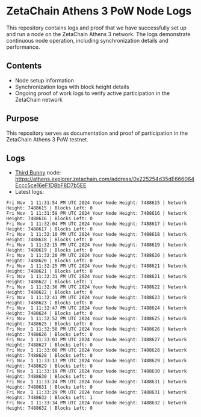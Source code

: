# ZetaChain Athens 3 PoW Node Logs
This repository contains logs and proof that we have successfully set up and run a node on the ZetaChain Athens 3 network. The logs demonstrate continuous node operation, including synchronization details and performance.

## Contents
- Node setup information
- Synchronization logs with block height details
- Ongoing proof of work logs to verify active participation in the ZetaChain network

## Purpose
This repository serves as documentation and proof of participation in the ZetaChain Athens 3 PoW testnet.

## Logs

- [Third Bunny](https://thirdbunny.xyz/) node: https://athens.explorer.zetachain.com/address/0x225254d35dE666064Eccc5ce16eF1D8bF8D7b5EE
- Latest logs:
```
Fri Nov  1 11:31:54 PM UTC 2024 Your Node Height: 7488615 | Network Height: 7488615 | Blocks Left: 0
Fri Nov  1 11:31:59 PM UTC 2024 Your Node Height: 7488616 | Network Height: 7488616 | Blocks Left: 0
Fri Nov  1 11:32:04 PM UTC 2024 Your Node Height: 7488617 | Network Height: 7488617 | Blocks Left: 0
Fri Nov  1 11:32:10 PM UTC 2024 Your Node Height: 7488618 | Network Height: 7488618 | Blocks Left: 0
Fri Nov  1 11:32:15 PM UTC 2024 Your Node Height: 7488619 | Network Height: 7488619 | Blocks Left: 0
Fri Nov  1 11:32:20 PM UTC 2024 Your Node Height: 7488620 | Network Height: 7488620 | Blocks Left: 0
Fri Nov  1 11:32:25 PM UTC 2024 Your Node Height: 7488621 | Network Height: 7488621 | Blocks Left: 0
Fri Nov  1 11:32:31 PM UTC 2024 Your Node Height: 7488621 | Network Height: 7488622 | Blocks Left: 1
Fri Nov  1 11:32:36 PM UTC 2024 Your Node Height: 7488622 | Network Height: 7488622 | Blocks Left: 0
Fri Nov  1 11:32:41 PM UTC 2024 Your Node Height: 7488623 | Network Height: 7488623 | Blocks Left: 0
Fri Nov  1 11:32:47 PM UTC 2024 Your Node Height: 7488624 | Network Height: 7488624 | Blocks Left: 0
Fri Nov  1 11:32:52 PM UTC 2024 Your Node Height: 7488625 | Network Height: 7488625 | Blocks Left: 0
Fri Nov  1 11:32:58 PM UTC 2024 Your Node Height: 7488626 | Network Height: 7488626 | Blocks Left: 0
Fri Nov  1 11:33:03 PM UTC 2024 Your Node Height: 7488627 | Network Height: 7488627 | Blocks Left: 0
Fri Nov  1 11:33:08 PM UTC 2024 Your Node Height: 7488628 | Network Height: 7488628 | Blocks Left: 0
Fri Nov  1 11:33:13 PM UTC 2024 Your Node Height: 7488629 | Network Height: 7488629 | Blocks Left: 0
Fri Nov  1 11:33:19 PM UTC 2024 Your Node Height: 7488630 | Network Height: 7488630 | Blocks Left: 0
Fri Nov  1 11:33:24 PM UTC 2024 Your Node Height: 7488631 | Network Height: 7488631 | Blocks Left: 0
Fri Nov  1 11:33:29 PM UTC 2024 Your Node Height: 7488631 | Network Height: 7488632 | Blocks Left: 1
Fri Nov  1 11:33:34 PM UTC 2024 Your Node Height: 7488632 | Network Height: 7488632 | Blocks Left: 0
```

